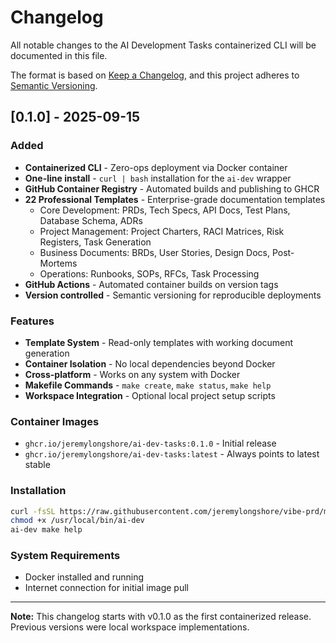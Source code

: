 # Changelog

All notable changes to the AI Development Tasks containerized CLI will be documented in this file.

The format is based on [Keep a Changelog](https://keepachangelog.com/en/1.0.0/),
and this project adheres to [Semantic Versioning](https://semver.org/spec/v2.0.0.html).

## [0.1.0] - 2025-09-15

### Added
- **Containerized CLI** - Zero-ops deployment via Docker container
- **One-line install** - `curl | bash` installation for the `ai-dev` wrapper
- **GitHub Container Registry** - Automated builds and publishing to GHCR
- **22 Professional Templates** - Enterprise-grade documentation templates
  - Core Development: PRDs, Tech Specs, API Docs, Test Plans, Database Schema, ADRs
  - Project Management: Project Charters, RACI Matrices, Risk Registers, Task Generation
  - Business Documents: BRDs, User Stories, Design Docs, Post-Mortems
  - Operations: Runbooks, SOPs, RFCs, Task Processing
- **GitHub Actions** - Automated container builds on version tags
- **Version controlled** - Semantic versioning for reproducible deployments

### Features
- **Template System** - Read-only templates with working document generation
- **Container Isolation** - No local dependencies beyond Docker
- **Cross-platform** - Works on any system with Docker
- **Makefile Commands** - `make create`, `make status`, `make help`
- **Workspace Integration** - Optional local project setup scripts

### Container Images
- `ghcr.io/jeremylongshore/ai-dev-tasks:0.1.0` - Initial release
- `ghcr.io/jeremylongshore/ai-dev-tasks:latest` - Always points to latest stable

### Installation
```bash
curl -fsSL https://raw.githubusercontent.com/jeremylongshore/vibe-prd/main/ai-dev -o /usr/local/bin/ai-dev
chmod +x /usr/local/bin/ai-dev
ai-dev make help
```

### System Requirements
- Docker installed and running
- Internet connection for initial image pull

---

**Note:** This changelog starts with v0.1.0 as the first containerized release. Previous versions were local workspace implementations.